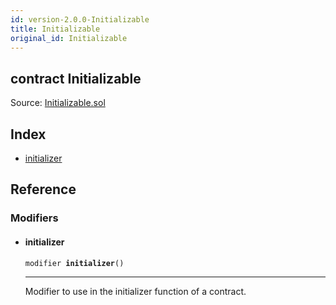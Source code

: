 ```yaml
---
id: version-2.0.0-Initializable
title: Initializable
original_id: Initializable
---
```


<div class="contract-doc"><div class="contract"><h2 class="contract-header"><span class="contract-kind">contract</span> Initializable</h2><div class="source">Source: <a href="git+https://github.com/zeppelinos/zos/blob/v2.0.0/contracts/Initializable.sol" target="_blank">Initializable.sol</a></div></div><div class="index"><h2>Index</h2><ul><li><a href="Initializable.html#initializer">initializer</a></li></ul></div><div class="reference"><h2>Reference</h2><div class="modifiers"><h3>Modifiers</h3><ul><li><div class="item modifier"><span id="initializer" class="anchor-marker"></span><h4 class="name">initializer</h4><div class="body"><code class="signature">modifier <strong>initializer</strong><span>() </span></code><hr/><div class="description"><p>Modifier to use in the initializer function of a contract.</p></div></div></div></li></ul></div></div></div>
